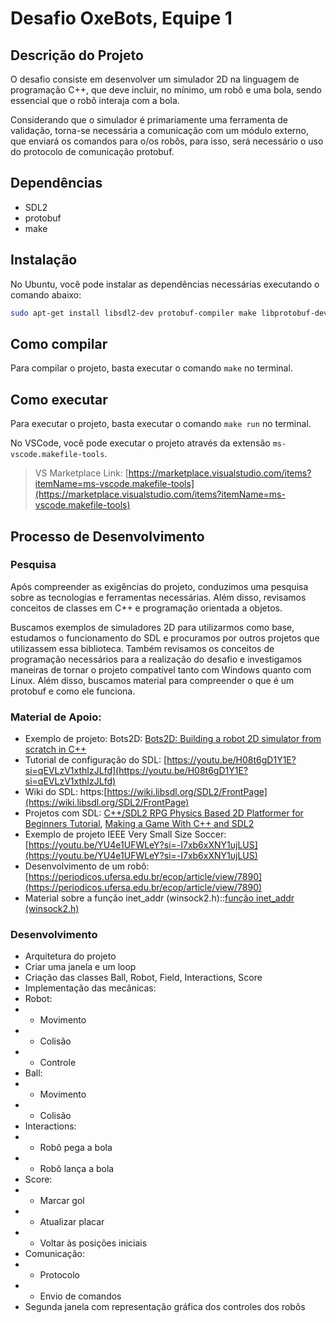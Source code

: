 # Desafio OxeBots, Equipe 1

## Descrição do Projeto

O desafio consiste em desenvolver um simulador 2D na linguagem de programação C++, que deve incluir, no mínimo, um robô e uma bola, sendo essencial que o robô interaja com a bola.

Considerando que o simulador é primariamente uma ferramenta de validação, torna-se necessária a comunicação com um módulo externo, que enviará os comandos para o/os robôs, para isso, será necessário o uso do protocolo de comunicação protobuf.

## Dependências

- SDL2
- protobuf
- make

## Instalação

No Ubuntu, você pode instalar as dependências necessárias executando o comando abaixo:

``` sh
sudo apt-get install libsdl2-dev protobuf-compiler make libprotobuf-dev
```

## Como compilar

Para compilar o projeto, basta executar o comando `make` no terminal.

## Como executar

Para executar o projeto, basta executar o comando `make run` no terminal.

No VSCode, você pode executar o projeto através da extensão `ms-vscode.makefile-tools`.

> VS Marketplace Link: [https://marketplace.visualstudio.com/items?itemName=ms-vscode.makefile-tools](https://marketplace.visualstudio.com/items?itemName=ms-vscode.makefile-tools)

## Processo de Desenvolvimento

### Pesquisa

Após compreender as exigências do projeto, conduzimos uma pesquisa sobre as tecnologias e ferramentas necessárias. Além disso, revisamos conceitos de classes em C++ e programação orientada a objetos.

Buscamos exemplos de simuladores 2D para utilizarmos como base, estudamos o funcionamento do SDL e procuramos por outros projetos que utilizassem essa biblioteca. Também revisamos os conceitos de programação necessários para a realização do desafio e investigamos maneiras de tornar o projeto compatível tanto com Windows quanto com Linux. Além disso, buscamos material para compreender o que é um protobuf e como ele funciona.

### Material de Apoio:

- Exemplo de projeto: Bots2D: [Bots2D: Building a robot 2D simulator from scratch in C++](https://www.artfulbytes.com/bots2d-blogpost)
- Tutorial de configuração do SDL: [https://youtu.be/H08t6gD1Y1E?si=qEVLzV1xthIzJLfd](https://youtu.be/H08t6gD1Y1E?si=qEVLzV1xthIzJLfd)
- Wiki do SDL: https:[https://wiki.libsdl.org/SDL2/FrontPage](https://wiki.libsdl.org/SDL2/FrontPage)
- Projetos com SDL: [C++/SDL2 RPG Physics Based 2D Platformer for Beginners Tutorial](https://www.youtube.com/watch?v=KsG6dJlLBDw&list=PL2RPjWnJduNmXHRYwdtublIPdlqocBoLS), [Making a Game With C++ and SDL2](https://www.youtube.com/watch?v=iEn0ozP-jxc)
- Exemplo de projeto IEEE Very Small Size Soccer: [https://youtu.be/YU4e1UFWLeY?si=-I7xb6xXNY1ujLUS](https://youtu.be/YU4e1UFWLeY?si=-I7xb6xXNY1ujLUS)
- Desenvolvimento de um robô: [https://periodicos.ufersa.edu.br/ecop/article/view/7890](https://periodicos.ufersa.edu.br/ecop/article/view/7890)
- Material sobre a função inet_addr (winsock2.h)::[função inet_addr (winsock2.h)](https://learn.microsoft.com/pt-br/windows/win32/api/winsock2/nf-winsock2-inet_addr)

### Desenvolvimento

- Arquitetura do projeto
- Criar uma janela e um loop
- Criação das classes Ball, Robot, Field, Interactions, Score
- Implementação das mecânicas:
- Robot:
- - Movimento
- - Colisão
- - Controle
- Ball:
- - Movimento
- - Colisão
- Interactions:
- - Robô pega a bola
- - Robô lança a bola
- Score:
- - Marcar gol
- - Atualizar placar
- - Voltar às posições iniciais
- Comunicação:
- - Protocolo
- - Envio de comandos
- Segunda janela com representação gráfica dos controles dos robôs
